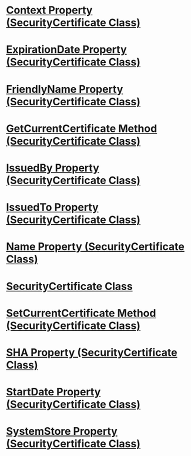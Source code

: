 # [Context Property (SecurityCertificate Class)](context-property-securitycertificate-class.md)
# [ExpirationDate Property (SecurityCertificate Class)](expirationdate-property-securitycertificate-class.md)
# [FriendlyName Property (SecurityCertificate Class)](friendlyname-property-securitycertificate-class.md)
# [GetCurrentCertificate Method (SecurityCertificate Class)](getcurrentcertificate-method-securitycertificate-class.md)
# [IssuedBy Property (SecurityCertificate Class)](issuedby-property-securitycertificate-class.md)
# [IssuedTo Property (SecurityCertificate Class)](issuedto-property-securitycertificate-class.md)
# [Name Property (SecurityCertificate Class)](name-property-securitycertificate-class.md)
# [SecurityCertificate Class](securitycertificate-class.md)
# [SetCurrentCertificate Method (SecurityCertificate Class)](setcurrentcertificate-method-securitycertificate-class.md)
# [SHA Property (SecurityCertificate Class)](sha-property-securitycertificate-class.md)
# [StartDate Property (SecurityCertificate Class)](startdate-property-securitycertificate-class.md)
# [SystemStore Property (SecurityCertificate Class)](systemstore-property-securitycertificate-class.md)

